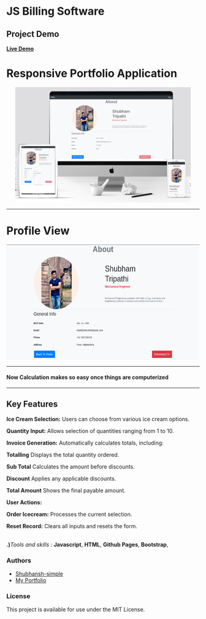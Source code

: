 # JS Billing Software

## Project Demo
<a alt="Project Link" href="https://shubhansh-simple.github.io/Js-Billing-Software/">
  <b>Live Demo</b>
</a>

# Responsive Portfolio Application
<p align="center">
  <a href="https://shub.pythonanywhere.com/projects">
    <img alt="Responsive" src="https://raw.githubusercontent.com/Shubhansh-Simple/Portfolio-Project/main/Screenshots/ResponsiveView.png" height="300" /> 
  </a>
</p>

<hr>

# Profile View
<p align="center">
  <a href="https://shub.pythonanywhere.com/projects">
    <img alt="About" src="https://raw.githubusercontent.com/Shubhansh-Simple/Portfolio-Project/main/Screenshots/AboutView.png" height="300" /> 
  </a>
</p>

<hr>

<p align="center">
    <h4>Now Calculation makes so easy once things are computerized</h4>
</p>

---

## Key Features

<b>Ice Cream Selection:</b> Users can choose from various ice cream options.

<b>Quantity Input:</b> Allows selection of quantities ranging from 1 to 10.

<b>Invoice Generation:</b> Automatically calculates totals, including:

 <b>Totalling</b> Displays the total quantity ordered.

 <b>Sub Total</b> Calculates the amount before discounts.

 <b>Discount</b> Applies any applicable discounts.

 <b>Total Amount</b> Shows the final payable amount.

<b>User Actions:</b>

<b>Order Icecream:</b> Processes the current selection.

<b>Reset Record:</b> Clears all inputs and resets the form.​

<br>
<b>.)</b><i>Tools and skills</i> : <b>Javascript</b>, <b>HTML</b>,  <b>Github Pages</b>, <b>Bootstrap</b>,



### Authors
* [Shubhansh-simple](https://github.com/Shubhansh-Simple)
* [My Portfolio](https://shub.pythonanywhere.com/projects/)
### License
This project is available for use under the MIT License.
